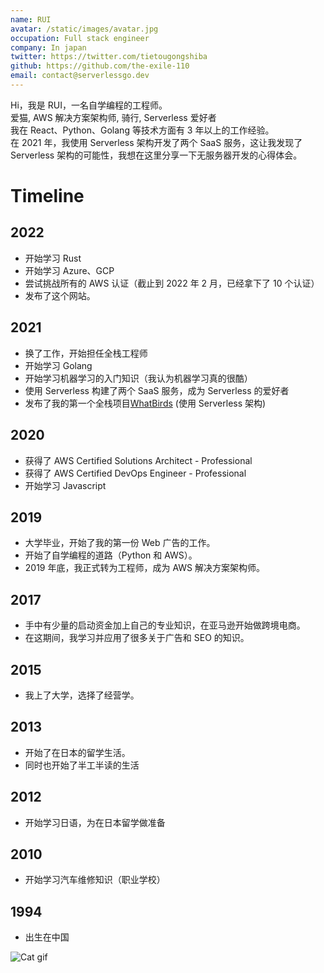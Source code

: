 ```yaml
---
name: RUI
avatar: /static/images/avatar.jpg
occupation: Full stack engineer
company: In japan
twitter: https://twitter.com/tietougongshiba
github: https://github.com/the-exile-110
email: contact@serverlessgo.dev
---
```


Hi，我是 RUI，一名自学编程的工程师。\
爱猫, AWS 解决方案架构师, 骑行, Serverless 爱好者 \
我在 React、Python、Golang 等技术方面有 3 年以上的工作经验。\
在 2021 年，我使用 Serverless 架构开发了两个 SaaS 服务，这让我发现了 Serverless 架构的可能性，我想在这里分享一下无服务器开发的心得体会。

# Timeline

## 2022

- 开始学习 Rust
- 开始学习 Azure、GCP
- 尝试挑战所有的 AWS 认证（截止到 2022 年 2 月，已经拿下了 10 个认证）
- 发布了这个网站。

## 2021

- 换了工作，开始担任全栈工程师
- 开始学习 Golang
- 开始学习机器学习的入门知识（我认为机器学习真的很酷）
- 使用 Serverless 构建了两个 SaaS 服务，成为 Serverless 的爱好者
- 发布了我的第一个全栈项目[WhatBirds](https://www.whatbirds.com/) (使用 Serverless 架构)

## 2020

- 获得了 AWS Certified Solutions Architect - Professional
- 获得了 AWS Certified DevOps Engineer - Professional
- 开始学习 Javascript

## 2019

- 大学毕业，开始了我的第一份 Web 广告的工作。
- 开始了自学编程的道路（Python 和 AWS）。
- 2019 年底，我正式转为工程师，成为 AWS 解决方案架构师。

## 2017

- 手中有少量的启动资金加上自己的专业知识，在亚马逊开始做跨境电商。
- 在这期间，我学习并应用了很多关于广告和 SEO 的知识。

## 2015

- 我上了大学，选择了经营学。

## 2013

- 开始了在日本的留学生活。
- 同时也开始了半工半读的生活

## 2012

- 开始学习日语，为在日本留学做准备

## 2010

- 开始学习汽车维修知识（职业学校）

## 1994

- 出生在中国

![Cat gif](/static/images/cat_gif.gif 'Cat gif')
